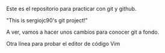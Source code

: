 Este es el repositorio para practicar con git y github.

"This is sergiojc90's git project!"

A ver, vamos a hacer unos cambios para conocer git a fondo.

Otra línea para probar el editor de código Vim